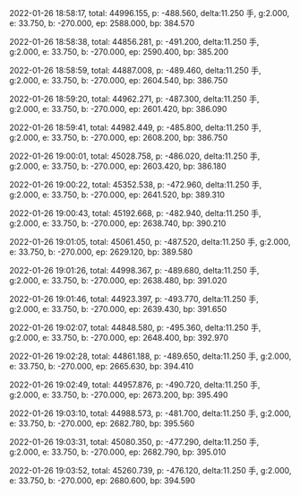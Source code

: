 2022-01-26 18:58:17, total: 44996.155, p: -488.560, delta:11.250 手, g:2.000, e: 33.750, b: -270.000, ep: 2588.000, bp: 384.570

2022-01-26 18:58:38, total: 44856.281, p: -491.200, delta:11.250 手, g:2.000, e: 33.750, b: -270.000, ep: 2590.400, bp: 385.200

2022-01-26 18:58:59, total: 44887.008, p: -489.460, delta:11.250 手, g:2.000, e: 33.750, b: -270.000, ep: 2604.540, bp: 386.750

2022-01-26 18:59:20, total: 44962.271, p: -487.300, delta:11.250 手, g:2.000, e: 33.750, b: -270.000, ep: 2601.420, bp: 386.090

2022-01-26 18:59:41, total: 44982.449, p: -485.800, delta:11.250 手, g:2.000, e: 33.750, b: -270.000, ep: 2608.200, bp: 386.750

2022-01-26 19:00:01, total: 45028.758, p: -486.020, delta:11.250 手, g:2.000, e: 33.750, b: -270.000, ep: 2603.420, bp: 386.180

2022-01-26 19:00:22, total: 45352.538, p: -472.960, delta:11.250 手, g:2.000, e: 33.750, b: -270.000, ep: 2641.520, bp: 389.310

2022-01-26 19:00:43, total: 45192.668, p: -482.940, delta:11.250 手, g:2.000, e: 33.750, b: -270.000, ep: 2638.740, bp: 390.210

2022-01-26 19:01:05, total: 45061.450, p: -487.520, delta:11.250 手, g:2.000, e: 33.750, b: -270.000, ep: 2629.120, bp: 389.580

2022-01-26 19:01:26, total: 44998.367, p: -489.680, delta:11.250 手, g:2.000, e: 33.750, b: -270.000, ep: 2638.480, bp: 391.020

2022-01-26 19:01:46, total: 44923.397, p: -493.770, delta:11.250 手, g:2.000, e: 33.750, b: -270.000, ep: 2639.430, bp: 391.650

2022-01-26 19:02:07, total: 44848.580, p: -495.360, delta:11.250 手, g:2.000, e: 33.750, b: -270.000, ep: 2648.400, bp: 392.970

2022-01-26 19:02:28, total: 44861.188, p: -489.650, delta:11.250 手, g:2.000, e: 33.750, b: -270.000, ep: 2665.630, bp: 394.410

2022-01-26 19:02:49, total: 44957.876, p: -490.720, delta:11.250 手, g:2.000, e: 33.750, b: -270.000, ep: 2673.200, bp: 395.490

2022-01-26 19:03:10, total: 44988.573, p: -481.700, delta:11.250 手, g:2.000, e: 33.750, b: -270.000, ep: 2682.780, bp: 395.560

2022-01-26 19:03:31, total: 45080.350, p: -477.290, delta:11.250 手, g:2.000, e: 33.750, b: -270.000, ep: 2682.790, bp: 395.010

2022-01-26 19:03:52, total: 45260.739, p: -476.120, delta:11.250 手, g:2.000, e: 33.750, b: -270.000, ep: 2680.600, bp: 394.590